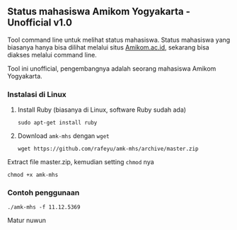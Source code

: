 ## Status mahasiswa Amikom Yogyakarta - Unofficial v1.0

Tool command line untuk melihat status mahasiswa. Status mahasiswa yang biasanya hanya bisa dilihat melalui situs [Amikom.ac.id](http://amikom.ac.id), sekarang bisa diakses melalui command line.

Tool ini unofficial, pengembangnya adalah seorang mahasiswa Amikom Yogyakarta.

### Instalasi di Linux
1. Install Ruby (biasanya di Linux, software Ruby sudah ada)

    `sudo apt-get install ruby`

2. Download `amk-mhs` dengan `wget`

    `wget https://github.com/rafeyu/amk-mhs/archive/master.zip`


Extract file master.zip, kemudian setting `chmod` nya

`chmod +x amk-mhs`

### Contoh penggunaan
`./amk-mhs -f 11.12.5369`


Matur nuwun